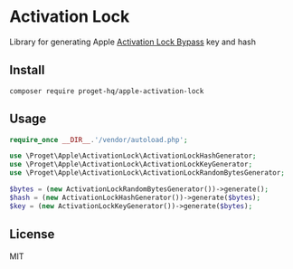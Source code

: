 # Activation Lock

Library for generating Apple [Activation Lock Bypass](https://developer.apple.com/documentation/devicemanagement/device_assignment/activation_lock_a_device/creating_and_using_bypass_codes) key and hash

## Install

```
composer require proget-hq/apple-activation-lock
```

## Usage

```php
require_once __DIR__.'/vendor/autoload.php';

use \Proget\Apple\ActivationLock\ActivationLockHashGenerator;
use \Proget\Apple\ActivationLock\ActivationLockKeyGenerator;
use \Proget\Apple\ActivationLock\ActivationLockRandomBytesGenerator;

$bytes = (new ActivationLockRandomBytesGenerator())->generate();
$hash = (new ActivationLockHashGenerator())->generate($bytes);
$key = (new ActivationLockKeyGenerator())->generate($bytes);

```

## License

MIT
